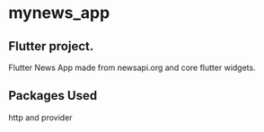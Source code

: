 # mynews_app

## Flutter project.

Flutter News App made from newsapi.org and core flutter widgets.

## Packages Used
http and provider